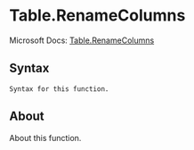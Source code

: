# Table.RenameColumns

Microsoft Docs: [Table.RenameColumns](https://docs.microsoft.com/en-us/powerquery-m/table-renamecolumns)

## Syntax

```
Syntax for this function.
```

## About

About this function.

